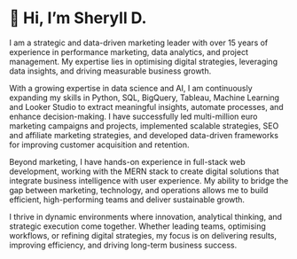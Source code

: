 # 👋 Hi, I’m Sheryll D. 

I am a strategic and data-driven marketing leader with over 15 years of experience in performance marketing, data analytics, and project management. My expertise lies in optimising digital strategies, leveraging data insights, and driving measurable business growth.

With a growing expertise in data science and AI, I am continuously expanding my skills in Python, SQL, BigQuery, Tableau, Machine Learning and Looker Studio to extract meaningful insights, automate processes, and enhance decision-making. I have successfully led multi-million euro marketing campaigns and projects, implemented scalable strategies, SEO and affiliate marketing strategies, and developed data-driven frameworks for improving customer acquisition and retention.

Beyond marketing, I have hands-on experience in full-stack web development, working with the MERN stack to create digital solutions that integrate business intelligence with user experience. My ability to bridge the gap between marketing, technology, and operations allows me to build efficient, high-performing teams and deliver sustainable growth.

I thrive in dynamic environments where innovation, analytical thinking, and strategic execution come together. Whether leading teams, optimising workflows, or refining digital strategies, my focus is on delivering results, improving efficiency, and driving long-term business success.
